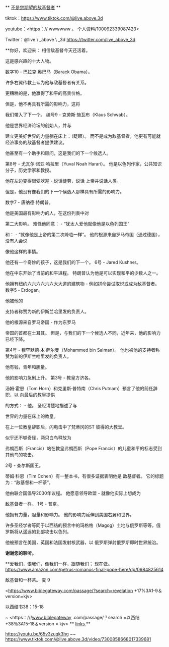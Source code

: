 ** <u>不是您期望的敌基督者</u> **

tiktok：<https://www.tiktok.com/@live.above.3d>

youtube：<https：// wwwwww 。 个人资料/100092339087423>

Twitter：@live \ _above \ _3d <https://twitter.com/live_above_3d>

**你好，欢迎来： 相信敌基督今天还活着。

这是感兴趣的十大人物。

数字10  - 巴拉克·奥巴马（Barack Obama）。

许多右翼传教士认为他与敌基督者有关系。

更糟糕的是，他赢得了和平的高贵价格。

但是，他不再具有所需的影响力，这将

我们带入了下一个。
编号9  - 克劳斯·施瓦布（Klaus Schwab）。

他是世界经济论坛的创始人，并与

建立更美好世界的力量躺在床上：（眨眼）。
而不是成为敌基督者，他更有可能就经济事务的敌基督者提供建议。

他甚至有一个助手和顾问，这是我们的下一个候选人。

第8号 - 尤瓦尔·诺亚·哈拉里（Yuval Noah Harari）。
他是以色列作家，公共知识分子，历史学家和教授。

他在左边变得很受欢迎 - 说话徒劳，说话
上帝并说话人类。

但是，他没有像我们的下一个候选人那样具有所需的影响力。

数字7  - 唐纳德·特朗普。

他是美国最有影响力的人，在这份列表中对

第二大影响。
难怪他同意： - “犹太人爱他就像他是以色列国王”

和： - “就像他是上帝的第二次降临一样”。
他的根源来自罗马帝国（通过德国），没有人会说

像他这样的事情。

他还有一个奇妙的孩子，这是我们的下一个。
6号 -  Jared Kushner。

他在中东开始了当前的和平进程。
特朗普认为他是可以实现和平的少数人之一。

他拥有纽约六六六六六六大大道的建筑物 - 例如拼命尝试取悦或成为敌基督者。
数字5  -  Erdogan。

他被他的

支持者称赞为新的伊斯兰哈里发的负责人。

他的根源来自罗马帝国 - 作为东罗马

帝国的首都在土耳其。
但是，与我们的下一个候选人不同，近年来，他的影响力已经下降。

第4号 - 穆罕默德·本·萨尔曼（Mohammed bin Salman）。
他也被他的支持者称赞为新的伊斯兰哈里发的负责人。

他有钱，青年和胆量。

他的影响力急剧上升。
第3号 - 教皇方济各。

汤姆·霍恩（Tom Horn）和克里斯·普特南（Chris Putnam）预言了他的前任辞职，以
向最后的教皇提供

的方式： - 他。
圣经清楚地描述了与

世界的力量在床上的教皇。

在上一位教皇辞职后，闪电击中了梵蒂冈的ST
彼得的大教堂。

似乎还不够奇怪，两只白鸟释放为

弗朗西斯（Francis）站在教皇弗朗西斯（Pope Francis）的儿童和平的标志受到其他鸟的攻击。

2号 - 查尔斯国王。

蒂姆·科恩（Tim Cohen）有一整本书，有很多证据表明他是
敌基督者。 它的标题为：“敌基督和一杯茶”。

他由联合国倡导2030年议程。
他愿意领导欧盟 - 就像他实际上想成为

敌基督者一样。
1号 - 普京。

他拥有力量，胆量和影响力。
他的影响力延伸到美国右翼和世界。

许多圣经学者等同于以西结的预言中的玛格格（Magog）土地与俄罗斯等等，俄罗斯将从遥远的北部攻击以色列。

他被预言在美国，英国和法国发射核武器，以
俄罗斯弹射俄罗斯即时世界统治。

**谢谢您的聆听。**

**爱我们，恨我们，像我们一样，跟随我们； 现在做。
<https://www.amazon.com/petrus-romanus-final-pope-here/dp/0984825614>

敌基督和一杯茶。 麦 9

<https://www.biblegateway.com/passage/?search=revelation +17%3A1-9＆version=kjv>

以西结书38：15-18

~ <https：///www.biblegateway .com/passage/？search =以西结+38％3A15-18＆version = kjv>
** <u> links </u> **

<https://youtu.be/65v3zuqk3hg>
~~ <https://www.tiktok.com/@live.above.3d/video/7300858668017339681>










